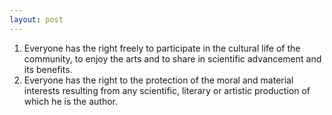 ```yaml
---
layout: post
---
```


1. Everyone has the right freely to participate in the cultural life of the
   community, to enjoy the arts and to share in scientific advancement and its
   benefits.
2. Everyone has the right to the protection of the moral and material interests
   resulting from any scientific, literary or artistic production of which he is
   the author.
